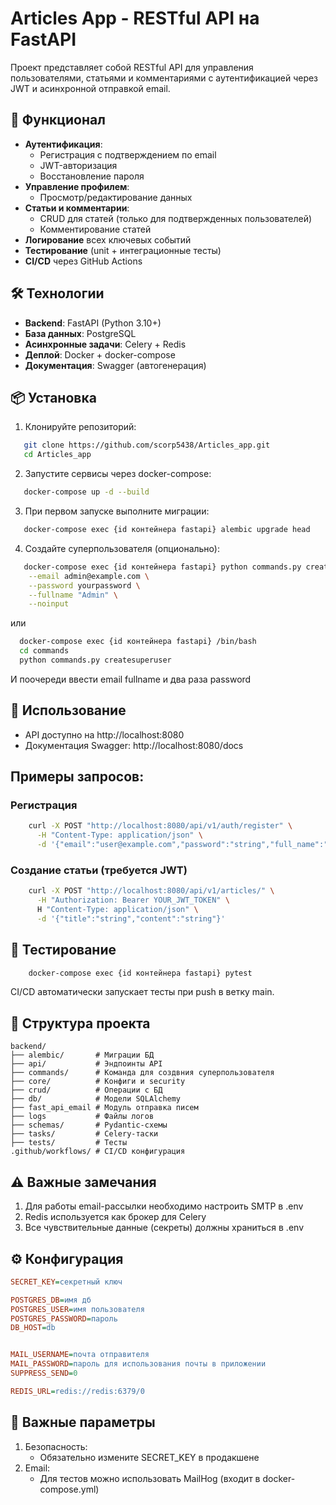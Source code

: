 # Articles App - RESTful API на FastAPI

Проект представляет собой RESTful API для управления пользователями, статьями и комментариями с аутентификацией через JWT и асинхронной отправкой email.

## 🚀 Функционал

- **Аутентификация**:
  - Регистрация с подтверждением по email
  - JWT-авторизация
  - Восстановление пароля
- **Управление профилем**:
  - Просмотр/редактирование данных
- **Статьи и комментарии**:
  - CRUD для статей (только для подтвержденных пользователей)
  - Комментирование статей
- **Логирование** всех ключевых событий
- **Тестирование** (unit + интеграционные тесты)
- **CI/CD** через GitHub Actions

## 🛠 Технологии

- **Backend**: FastAPI (Python 3.10+)
- **База данных**: PostgreSQL
- **Асинхронные задачи**: Celery + Redis
- **Деплой**: Docker + docker-compose
- **Документация**: Swagger (автогенерация)

## 📦 Установка

1. Клонируйте репозиторий:
```bash
   git clone https://github.com/scorp5438/Articles_app.git
   cd Articles_app
```

2. Запустите сервисы через docker-compose:
```bash
   docker-compose up -d --build
```
3. При первом запуске выполните миграции:
```bash
   docker-compose exec {id контейнера fastapi} alembic upgrade head
```

4. Создайте суперпользователя (опционально):
```bash
   docker-compose exec {id контейнера fastapi} python commands.py createsuperuser \
    --email admin@example.com \
    --password yourpassword \
    --fullname "Admin" \
    --noinput
```
   или
```bash
  docker-compose exec {id контейнера fastapi} /bin/bash
  cd commands
  python commands.py createsuperuser
```
И поочереди ввести email fullname и два раза password

## 🔧 Использование

* API доступно на http://localhost:8080
* Документация Swagger: http://localhost:8080/docs

## Примеры запросов:
    
### Регистрация

```bash
    curl -X POST "http://localhost:8080/api/v1/auth/register" \
      -H "Content-Type: application/json" \
      -d '{"email":"user@example.com","password":"string","full_name":"string"}'
```

### Создание статьи (требуется JWT)

```bash
    curl -X POST "http://localhost:8080/api/v1/articles/" \
      -H "Authorization: Bearer YOUR_JWT_TOKEN" \
      H "Content-Type: application/json" \
      -d '{"title":"string","content":"string"}'
```

## 🧪 Тестирование

```bash
    docker-compose exec {id контейнера fastapi} pytest
```
CI/CD автоматически запускает тесты при push в ветку main.

## 📂 Структура проекта

```commandline
backend/
├── alembic/       # Миграции БД
├── api/           # Эндпоинты API
├── commands/      # Команда для создвния суперпользователя
├── core/          # Конфиги и security
├── crud/          # Операции с БД
├── db/            # Модели SQLAlchemy
├── fast_api_email # Модуль отправка писем
├── logs           # Файлы логов
├── schemas/       # Pydantic-схемы
├── tasks/         # Celery-таски
├── tests/         # Тесты
.github/workflows/ # CI/CD конфигурация
```

## ⚠️ Важные замечания

1. Для работы email-рассылки необходимо настроить SMTP в .env
2. Redis используется как брокер для Celery
3. Все чувствительные данные (секреты) должны храниться в .env

## ⚙️ Конфигурация

```ini
SECRET_KEY=секретный ключ

POSTGRES_DB=имя дб
POSTGRES_USER=имя пользователя
POSTGRES_PASSWORD=пароль
DB_HOST=db


MAIL_USERNAME=почта отправителя
MAIL_PASSWORD=пароль для использования почты в приложении
SUPPRESS_SEND=0

REDIS_URL=redis://redis:6379/0
```

## 🔧 Важные параметры

1. Безопасность:
   * Обязательно измените SECRET_KEY в продакшене
2. Email:
   * Для тестов можно использовать MailHog (входит в docker-compose.yml)
    




















